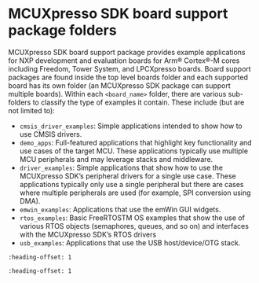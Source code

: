 # MCUXpresso SDK board support package folders

MCUXpresso SDK board support package provides example applications for NXP development and evaluation boards for Arm® Cortex®-M cores including Freedom, Tower System, and LPCXpresso boards. Board support packages are found inside the top level boards folder and each supported board has its own folder \(an MCUXpresso SDK package can support multiple boards\). Within each `<board_name>` folder, there are various sub-folders to classify the type of examples it contain. These include \(but are not limited to\):

-   `cmsis_driver_examples`: Simple applications intended to show how to use CMSIS drivers.
-   `demo_apps`: Full-featured applications that highlight key functionality and use cases of the target MCU. These applications typically use multiple MCU peripherals and may leverage stacks and middleware.
-   `driver_examples`: Simple applications that show how to use the MCUXpresso SDK’s peripheral drivers for a single use case. These applications typically only use a single peripheral but there are cases where multiple peripherals are used \(for example, SPI conversion using DMA\).
-   `emwin_examples`: Applications that use the emWin GUI widgets.
-   `rtos_examples`: Basic FreeRTOSTM OS examples that show the use of various RTOS objects \(semaphores, queues, and so on\) and interfaces with the MCUXpresso SDK’s RTOS drivers
-   `usb_examples`: Applications that use the USB host/device/OTG stack.


```{include} ../topics/example_application_structure.md
:heading-offset: 1
```

```{include} ../topics/locating_example_application_source_files.md
:heading-offset: 1
```

